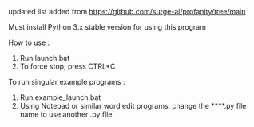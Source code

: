 updated list added from https://github.com/surge-ai/profanity/tree/main 

Must install Python 3.x stable version for using this program

How to use : 
1. Run launch.bat
2. To force stop, press CTRL+C

To run singular example programs : 
1. Run example_launch.bat
2. Using Notepad or similar word edit programs, change the ****.py file name to use another .py file